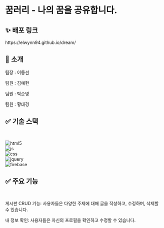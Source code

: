 <h1> 꿈러리 - 나의 꿈을 공유합니다. </h1>

<h2> ✨ 배포 링크 </h2>
https://elwynn94.github.io/dream/

<h2> 👋 소개 </h2>


팀장 : 어동선

팀원 : 김예현

팀원 : 박준영

팀원 : 황태경

<div class="markdown-heading" dir="auto"><h2 tabindex="-1" class="heading-element" dir="auto">✅ 기술 스택</h2><a id="user-content--기술-스택" class="anchor" aria-label="Permalink: ✅ 기술 스택" href="#-기술-스택"><svg class="octicon octicon-link" viewBox="0 0 16 16" version="1.1" width="16" height="16" aria-hidden="true"></svg></a></div>

![html5](https://img.shields.io/badge/HTML-239120?style=for-the-badge&logo=html5&logoColor=white)
<br> ![js](https://img.shields.io/badge/JavaScript-F7DF1E?style=for-the-badge&logo=JavaScript&logoColor=white)
<br> ![css](https://img.shields.io/badge/CSS3-1572B6?style=for-the-badge&logo=css3&logoColor=white)
<br> ![jquery](https://img.shields.io/badge/jQuery-0769AD?style=for-the-badge&logo=jquery&logoColor=white)
<br> ![firebase](https://img.shields.io/badge/Firebase-039BE5?style=for-the-badge&logo=Firebase&logoColor=white)


<div class="markdown-heading" dir="auto"><h2 tabindex="-1" class="heading-element" dir="auto">✅ 주요 기능</h2><a id="user-content--기술-스택" class="anchor" aria-label="Permalink: ✅ 주요 기능" href="#-기술-스택"><svg class="octicon octicon-link" viewBox="0 0 16 16" version="1.1" width="16" height="16" aria-hidden="true"></svg></a></div>

게시판 CRUD 기능: 사용자들은 다양한 주제에 대해 글을 작성하고, 수정하며, 삭제할 수 있습니다.

내 정보 확인: 사용자들은 자신의 프로필을 확인하고 수정할 수 있습니다.
